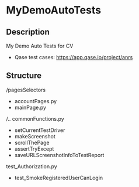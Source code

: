 # MyDemoAutoTests
## Description
My Demo Auto Tests for CV

- Qase test cases:
https://app.qase.io/project/anrs

## Structure
/pagesSelectors
- accountPages.py
- mainPage.py

/..
commonFunctions.py
- setCurrentTestDriver
- makeScreenshot
- scrollThePage
- assertTryExcept
- saveURLScreenshotInfoToTestReport

test_Authorization.py
- test_SmokeRegisteredUserCanLogin
